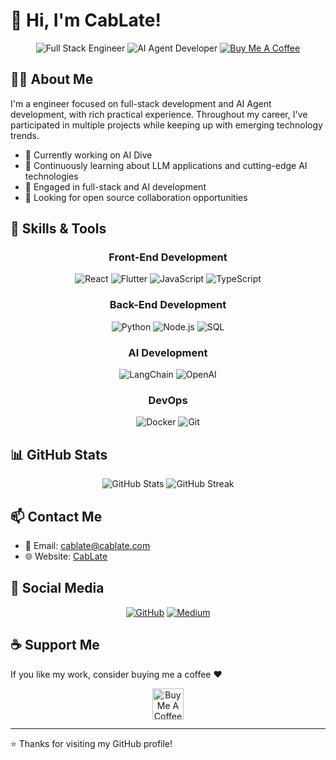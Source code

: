 # 👋 Hi, I'm CabLate!

<div align="center">
  <img src="https://img.shields.io/badge/Full%20Stack-Engineer-blue" alt="Full Stack Engineer"/>
  <img src="https://img.shields.io/badge/AI%20Agent-Developer-orange" alt="AI Agent Developer"/>
  <a href="https://www.buymeacoffee.com/cablate"><img src="https://img.shields.io/badge/Buy%20Me%20A%20Coffee-amber?logo=buy-me-a-coffee" alt="Buy Me A Coffee"/></a>
</div>

## 🧑‍💻 About Me

I'm a engineer focused on full-stack development and AI Agent development, with rich practical experience. Throughout my career, I've participated in multiple projects while keeping up with emerging technology trends.

- 🔭 Currently working on AI Dive
- 🌱 Continuously learning about LLM applications and cutting-edge AI technologies
- 💼 Engaged in full-stack and AI development
- 👯 Looking for open source collaboration opportunities

## 🔧 Skills & Tools

<div align="center">
  
### Front-End Development
![React](https://img.shields.io/badge/-React-61DAFB?logo=react&logoColor=white&style=flat)
![Flutter](https://img.shields.io/badge/-Flutter-02569B?logo=flutter&logoColor=white&style=flat)
![JavaScript](https://img.shields.io/badge/-JavaScript-F7DF1E?logo=javascript&logoColor=black&style=flat)
![TypeScript](https://img.shields.io/badge/-TypeScript-3178C6?logo=typescript&logoColor=white&style=flat)

### Back-End Development

![Python](https://img.shields.io/badge/-Python-3776AB?logo=python&logoColor=white&style=flat)
![Node.js](https://img.shields.io/badge/-Node.js-339933?logo=node.js&logoColor=white&style=flat)
![SQL](https://img.shields.io/badge/-SQL-4479A1?logo=mysql&logoColor=white&style=flat)

### AI Development

![LangChain](https://img.shields.io/badge/-LangChain-3178C6?logoColor=white&style=flat)
![OpenAI](https://img.shields.io/badge/-OpenAI-412991?logo=openai&logoColor=white&style=flat)

### DevOps

![Docker](https://img.shields.io/badge/-Docker-2496ED?logo=docker&logoColor=white&style=flat)
![Git](https://img.shields.io/badge/-Git-F05032?logo=git&logoColor=white&style=flat)

</div>

## 📊 GitHub Stats

<div align="center">
  <img src="https://github-readme-stats.vercel.app/api?username=cablate&show_icons=true&theme=radical" alt="GitHub Stats" />
  <img src="https://github-readme-streak-stats.herokuapp.com/?user=cablate&theme=radical" alt="GitHub Streak" />
</div>

## 📫 Contact Me

- 📧 Email: cablate@cablate.com
- 🌐 Website: [CabLate](https://www.cablate.com/)

## 🔗 Social Media

<div align="center">
  <a href="https://github.com/cablate"><img src="https://img.shields.io/badge/-GitHub-181717?logo=github&logoColor=white&style=for-the-badge" alt="GitHub"/></a>
  <a href="https://medium.com/@reahtuoo310109"><img src="https://img.shields.io/badge/-Medium-12100E?logo=medium&logoColor=white&style=for-the-badge" alt="Medium"/></a>
</div>

## ☕ Support Me

If you like my work, consider buying me a coffee ❤️

<div align="center">
  <a href="https://www.buymeacoffee.com/cablate"><img src="https://cdn.buymeacoffee.com/buttons/v2/default-yellow.png" alt="Buy Me A Coffee" height="50px"></a>
</div>

---

⭐️ Thanks for visiting my GitHub profile!
